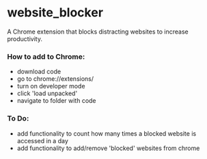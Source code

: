 # website_blocker

A Chrome extension that blocks distracting websites to increase productivity.

### How to add to Chrome:
- download code
- go to chrome://extensions/
- turn on developer mode
- click 'load unpacked'
- navigate to folder with code


### To Do:
- add functionality to count how many times a blocked website is accessed in a day
- add functionality to add/remove 'blocked' websites from chrome